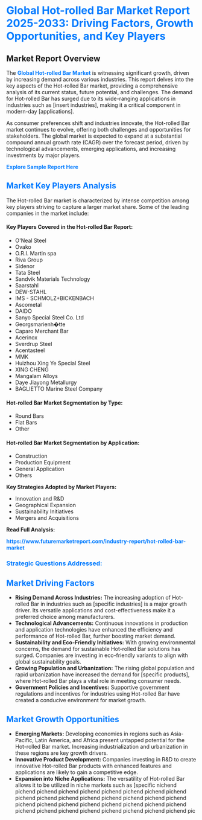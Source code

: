 <h1 style="color: #007BFF;">Global Hot-rolled Bar Market Report 2025-2033: Driving Factors, Growth Opportunities, and Key Players</h1>

<section id="overview">
<h2>Market Report Overview</h2>
<p>The <a href="https://www.futuremarketreport.com/industry-report/hot-rolled-bar-market" style="color: #007BFF; text-decoration: none;"><strong>Global Hot-rolled Bar Market</strong></a> is witnessing significant growth, driven by increasing demand across various industries. This report delves into the key aspects of the Hot-rolled Bar market, providing a comprehensive analysis of its current status, future potential, and challenges. The demand for Hot-rolled Bar has surged due to its wide-ranging applications in industries such as [insert industries], making it a critical component in modern-day [applications].</p>
<p>As consumer preferences shift and industries innovate, the Hot-rolled Bar market continues to evolve, offering both challenges and opportunities for stakeholders. The global market is expected to expand at a substantial compound annual growth rate (CAGR) over the forecast period, driven by technological advancements, emerging applications, and increasing investments by major players.</p>
</section>

<section id="overview">
<p><a href="https://www.futuremarketreport.com/request-sample/reportId=46278" style="color: #007BFF; text-decoration: none;"><strong>Explore Sample Report Here</strong></a></p>
</section>

<section id="key-players">
<h2 style="color: #007BFF;">Market Key Players Analysis</h2>
<p>The Hot-rolled Bar market is characterized by intense competition among key players striving to capture a larger market share. Some of the leading companies in the market include:</p>
<h4>Key Players Covered in the Hot-rolled Bar Report:</h4>
<ul><li>O&#039;Neal Steel</li><li>Ovako</li><li>O.R.I. Martin spa</li><li>Riva Group</li><li>Sidenor</li><li>Tata Steel</li><li>Sandvik Materials Technology</li><li>Saarstahl</li><li>DEW-STAHL</li><li>IMS - SCHMOLZ+BICKENBACH</li><li>Ascometal</li><li>DAIDO</li><li>Sanyo Special Steel Co. Ltd</li><li>Georgsmarienh�tte</li><li>Caparo Merchant Bar</li><li>Acerinox</li><li>Sverdrup Steel</li><li>Acentasteel</li><li>MMK</li><li>Huizhou Xing Ye Special Steel</li><li>XING CHENG</li><li>Mangalam Alloys</li><li>Daye Jiayong Metallurgy</li><li>BAGLIETTO Marine Steel Company</li></ul>
<h4>Hot-rolled Bar Market Segmentation by Type:</h4>
<ul><li>Round Bars</li><li>Flat Bars</li><li>Other</li></ul>

<h4>Hot-rolled Bar Market Segmentation by Application:</h4>
<ul><li>Construction</li><li>Production Equipment</li><li>General Application</li><li>Others</li></ul>
<p><strong>Key Strategies Adopted by Market Players:</strong></p>
<ul>
<li>Innovation and R&D</li>
<li>Geographical Expansion</li>
<li>Sustainability Initiatives</li>
<li>Mergers and Acquisitions</li>
</ul>
</section>

<section>
<p><strong>Read Full Analysis: </strong></p><a href="https://www.futuremarketreport.com/industry-report/hot-rolled-bar-market" style="color: #007BFF; text-decoration: none;"><strong>https://www.futuremarketreport.com/industry-report/hot-rolled-bar-market</strong></a>
<h3 style="color: #007BFF;">Strategic Questions Addressed:</h3>
</section>

<section id="driving-factors">
<h2 style="color: #007BFF;">Market Driving Factors</h2>
<ul>
<li><strong>Rising Demand Across Industries:</strong> The increasing adoption of Hot-rolled Bar in industries such as [specific industries] is a major growth driver. Its versatile applications and cost-effectiveness make it a preferred choice among manufacturers.</li>
<li><strong>Technological Advancements:</strong> Continuous innovations in production and application technologies have enhanced the efficiency and performance of Hot-rolled Bar, further boosting market demand.</li>
<li><strong>Sustainability and Eco-Friendly Initiatives:</strong> With growing environmental concerns, the demand for sustainable Hot-rolled Bar solutions has surged. Companies are investing in eco-friendly variants to align with global sustainability goals.</li>
<li><strong>Growing Population and Urbanization:</strong> The rising global population and rapid urbanization have increased the demand for [specific products], where Hot-rolled Bar plays a vital role in meeting consumer needs.</li>
<li><strong>Government Policies and Incentives:</strong> Supportive government regulations and incentives for industries using Hot-rolled Bar have created a conducive environment for market growth.</li>
</ul>
</section>

<section id="growth-opportunities">
<h2 style="color: #007BFF;">Market Growth Opportunities</h2>
<ul>
<li><strong>Emerging Markets:</strong> Developing economies in regions such as Asia-Pacific, Latin America, and Africa present untapped potential for the Hot-rolled Bar market. Increasing industrialization and urbanization in these regions are key growth drivers.</li>
<li><strong>Innovative Product Development:</strong> Companies investing in R&D to create innovative Hot-rolled Bar products with enhanced features and applications are likely to gain a competitive edge.</li>
<li><strong>Expansion into Niche Applications:</strong> The versatility of Hot-rolled Bar allows it to be utilized in niche markets such as [specific nichend pichend pichend pichend pichend pichend pichend pichend pichend pichend pichend pichend pichend pichend pichend pichend pichend pichend pichend pichend pichend pichend pichend pichend pichend pichend pichend pichend pichend pichend pichend pichend pichend pic